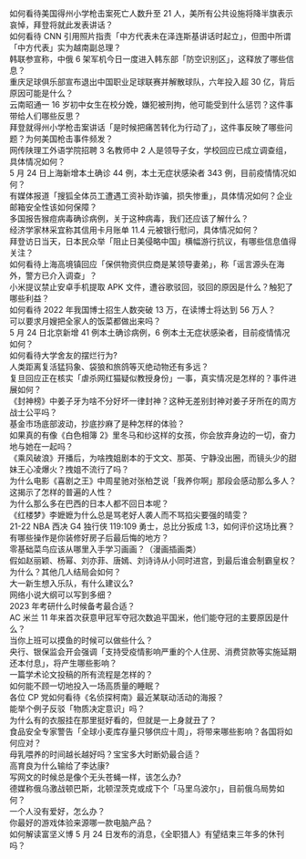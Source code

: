 如何看待美国得州小学枪击案死亡人数升至 21 人，美所有公共设施将降半旗表示哀悼，拜登将就此发表讲话？  
如何看待 CNN 引用照片指责「中方代表未在泽连斯基讲话时起立」，但图中所谓「中方代表」实为越南副总理？  
韩联参宣称，中俄 6 架军机今日一度进入韩东部「防空识别区」，这释放了哪些信息？  
重庆足球俱乐部宣布退出中国职业足球联赛并解散球队，六年投入超 30 亿，背后原因可能是什么？  
云南昭通一 16 岁初中女生在校分娩，嫌犯被刑拘，他可能受到什么惩罚？这件事带给人们哪些反思？  
拜登就得州小学枪击案讲话「是时候把痛苦转化为行动了」，这件事反映了哪些问题？为何美国枪击事件频发？  
网传陕理工外语学院招聘 3 名教师中 2 人是领导子女，学校回应已成立调查组，具体情况如何？  
5 月 24 日上海新增本土确诊 44 例，本土无症状感染者 343 例，目前疫情情况如何？  
有媒体报道「搜狐全体员工遭遇工资补助诈骗，损失惨重」，具体情况如何？企业邮箱安全性该如何保障？  
多国报告猴痘病毒确诊病例，关于这种病毒，我们还应该了解什么？  
经济学家林采宜称其信用卡月账单 11.4 元被银行慰问，具体情况如何？  
拜登访日当天，日本民众举「阻止日美侵略中国」横幅游行抗议，有哪些信息值得关注？  
如何看待上海高境镇回应「保供物资供应商是某领导妻弟」，称「谣言源头在海外，警方已介入调查」？  
小米提议禁止安卓手机提取 APK 文件，遭谷歌驳回，驳回的原因是什么？触犯了哪些利益？  
如何看待 2022 年我国博士招生人数突破 13 万，在读博士将达到 56 万人？  
可以要求月嫂把全家人的饭菜都做出来吗？  
5 月 24 日北京新增 41 例本土确诊病例，6 例本土无症状感染者，目前疫情情况如何？  
如何看待大学舍友的摆烂行为?  
人类距离复活猛犸象、袋狼和旅鸽等灭绝动物还有多远？  
复旦回应正在核实「虐杀网红猫疑似教授身份」一事，真实情况是怎样的？事件进展如何？  
《封神榜》中姜子牙为啥不分好坏一律封神？这种无差别封神对姜子牙所在的周方战士公平吗？  
基金市场底部波动，抄底抄麻了是种怎样的体验？  
如果真的有像《白色相簿 2》里冬马和纱这样的女孩，你会放弃身边的一切，奋力地与她在一起吗？  
《乘风破浪》开播后，为啥拽姐剧本的于文文、那英、宁静没出圈，而镜头少的甜妹王心凌爆火？拽姐不流行了吗？  
为什么电影《喜剧之王》中周星驰对张柏芝说「我养你啊」那段会感动那么多人？这揭示了怎样的普遍的人性？  
为什么那么多在巴西的日本人都不回日本呢？  
《红楼梦》李嬷嬷为什么总是骂老好人袭人而不骂掐尖要强的晴雯？  
21-22 NBA 西决 G4 独行侠 119:109 勇士，总比分扳成 1:3，如何评价这场比赛？  
有哪些操作是你装修好房子后最后悔的地方？  
零基础菜鸟应该从哪里入手学习画画？（漫画插画类）  
假如赵丽颖、杨幂、刘亦菲、唐嫣、刘诗诗从小同时进宫，到最后谁会制霸皇权？为什么？其他几人结局会如何？  
大一新生想入乐队，有什么建议么?  
网络小说大纲可以写到多细？  
2023 年考研什么时候备考最合适？  
AC 米兰 11 年来首次获意甲冠军夺冠次数追平国米，他们能夺冠的主要原因是什么？  
当你上班可以摸鱼的时候可以做些什么？  
央行、银保监会开会强调「支持受疫情影响严重的个人住房、消费贷款等实施延期还本付息」，将产生哪些影响？  
一篇学术论文投稿的所有流程是怎样的？  
如何能不顾一切地投入一场高质量的睡眠？  
各位 CP 党如何看待《名侦探柯南》最近某联动活动的海报？  
能举个例子反驳「物质决定意识」吗？  
为什么有的衣服挂在那里挺好看的，但就是一上身就丑了？  
食品安全专家警告「全球小麦库存量只够供应十周」，将带来哪些影响？各国将如何应对？  
母乳喂养的时间越长越好吗？宝宝多大时断奶最合适？  
高育良为什么输给了李达康?  
写网文的时候总是像个无头苍蝇一样，该怎么办?  
德媒称俄乌激战顿巴斯，北顿涅茨克或成下个「马里乌波尔」，目前俄乌局势如何？  
一个人没有爱好，怎么办？  
你最好的游戏体验来源哪一款电脑产品？  
如何解读富坚义博 5 月 24 日发布的消息，《全职猎人》有望结束三年多的休刊吗？  
